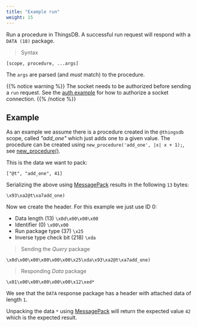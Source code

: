 ```yaml
---
title: "Example run"
weight: 15
---
```


Run a procedure in ThingsDB. A successful run request will respond with a `DATA (18)` package.

> Syntax

```none
[scope, procedure, ...args]
```

The `args` are parsed (and *must* match) to the procedure.

{{% notice warning %}}
The socket needs to be authorized before sending a `run` request.
See the [auth example](../auth) for how to authorize a socket connection.
{{% /notice %}}

## Example

As an example we assume there is a procedure created in the `@thingsdb` scope, called *"add_one"* which just adds one to a given value.
The procedure can be created using `new_procedure('add_one', |x| x + 1);`, see [new_procedure()](../../../procedures-api/new_procedure).

This is the data we want to pack:

`["@t", "add_one", 41]`

Serializing the above using [MessagePack](https://msgpack.org) results in the following `13` bytes:

`\x93\xa2@t\xa7add_one)`

Now we create the header. For this example we just use ID 0:

- Data length (13) `\x0d\x00\x00\x00`
- Identifier (0) `\x00\x00`
- Run package type (37) `\x25`
- Inverse type check bit (218) `\xda`

> Sending the *Query* package

```none
\x0d\x00\x00\x00\x00\x00\x25\xda\x93\xa2@t\xa7add_one)
```

> Responding *Data* package

```none
\x01\x00\x00\x00\x00\x00\x12\xed*
```

We see that the `DATA` response package has a header with attached data of length `1`.

Unpacking the data `*` using [MessagePack](https://msgpack.org) will return the expected value `42` which is the expected result.

